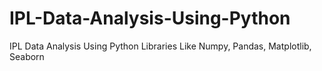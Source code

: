 # IPL-Data-Analysis-Using-Python
IPL Data Analysis Using Python Libraries Like Numpy, Pandas, Matplotlib, Seaborn
